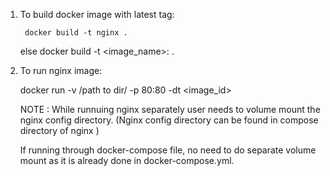 1. To build docker image with latest tag:

        docker build -t nginx .
   else
	docker build -t <image_name>:<tag> .


2. To run nginx image:

	docker run -v /path to dir/ -p 80:80 -dt <image_id>
	
	NOTE : While runnuing nginx separately user needs to volume mount the nginx config directory. (Nginx config directory can be found in compose directory of nginx )
      
      If running through docker-compose file, no need to do separate volume mount as it is already done in docker-compose.yml. 
